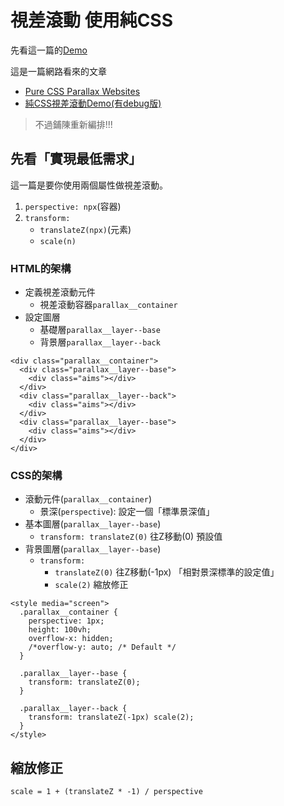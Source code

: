 # 視差滾動 使用純CSS

先看這一篇的[Demo](https://dwatow.github.io/Parallax-Scroll-Demo/.)

這是一篇網路看來的文章
- [Pure CSS Parallax Websites](http://keithclark.co.uk/articles/pure-css-parallax-websites/)
- [純CSS視差滾動Demo(有debug版)](http://keithclark.co.uk/articles/pure-css-parallax-websites/demo3/)

> 不過鋪陳重新編排!!!



## 先看「實現最低需求」

這一篇是要你使用兩個屬性做視差滾動。
1. `perspective: npx`(容器)
2. `transform: `
    - `translateZ(npx)`(元素)
    - `scale(n)`



### HTML的架構

- 定義視差滾動元件
    - 視差滾動容器`parallax__container`
- 設定圖層
    - 基礎層`parallax__layer--base`
    - 背景層`parallax__layer--back`


```htmlmixed=
<div class="parallax__container">
  <div class="parallax__layer--base">
    <div class="aims"></div>
  </div>
  <div class="parallax__layer--back">
    <div class="aims"></div>
  </div>
  <div class="parallax__layer--base">
    <div class="aims"></div>
  </div>
</div>
```


### CSS的架構

- 滾動元件(`parallax__container`)
    - 景深(`perspective`): 設定一個「標準景深值」
- 基本圖層(`parallax__layer--base`)
    - `transform: translateZ(0)` 往Z移動(0) 預設值
- 背景圖層(`parallax__layer--base`)
    - `transform:` 
        - `translateZ(0)` 往Z移動(-1px) 「相對景深標準的設定值」
        - `scale(2)` 縮放修正


```htmlmixed=
<style media="screen">
  .parallax__container {
    perspective: 1px;
    height: 100vh;
    overflow-x: hidden;
    /*overflow-y: auto; /* Default */
  }

  .parallax__layer--base {
    transform: translateZ(0);
  }

  .parallax__layer--back {
    transform: translateZ(-1px) scale(2);
  }
</style>
```

## 縮放修正

```
scale = 1 + (translateZ * -1) / perspective
```

